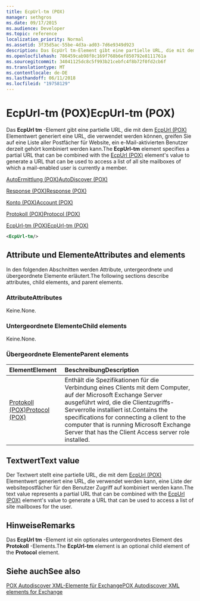 ```yaml
---
title: EcpUrl-tm (POX)
manager: sethgros
ms.date: 09/17/2015
ms.audience: Developer
ms.topic: reference
localization_priority: Normal
ms.assetid: 3f35d5ac-55be-4d3a-ad03-7d6e9349d923
description: Das EcpUrl tm-Element gibt eine partielle URL, die mit dem EcpUrl (POX) Elementwert generiert eine URL, die verwendet werden können, greifen Sie auf eine Liste aller Postfächer für Website, ein e-Mail-aktivierten Benutzer derzeit gehört kombiniert werden kann.
ms.openlocfilehash: 786459cab98f8c169f768b6ef850792e8111761a
ms.sourcegitcommit: 34041125dc8c5f993b21cebfc4f8b72f0fd2cb6f
ms.translationtype: MT
ms.contentlocale: de-DE
ms.lasthandoff: 06/11/2018
ms.locfileid: "19758129"
---
```

# <a name="ecpurl-tm-pox"></a><span data-ttu-id="af666-103">EcpUrl-tm (POX)</span><span class="sxs-lookup"><span data-stu-id="af666-103">EcpUrl-tm (POX)</span></span>

<span data-ttu-id="af666-104">Das **EcpUrl tm** -Element gibt eine partielle URL, die mit dem [EcpUrl (POX)](ecpurl-pox.md) Elementwert generiert eine URL, die verwendet werden können, greifen Sie auf eine Liste aller Postfächer für Website, ein e-Mail-aktivierten Benutzer derzeit gehört kombiniert werden kann.</span><span class="sxs-lookup"><span data-stu-id="af666-104">The **EcpUrl-tm** element specifies a partial URL that can be combined with the [EcpUrl (POX)](ecpurl-pox.md) element's value to generate a URL that can be used to access a list of all site mailboxes of which a mail-enabled user is currently a member.</span></span> 
  
[<span data-ttu-id="af666-105">AutoErmittlung (POX)</span><span class="sxs-lookup"><span data-stu-id="af666-105">AutoDiscover (POX)</span></span>](autodiscover-pox.md)
  
[<span data-ttu-id="af666-106">Response (POX)</span><span class="sxs-lookup"><span data-stu-id="af666-106">Response (POX)</span></span>](response-pox.md)
  
[<span data-ttu-id="af666-107">Konto (POX)</span><span class="sxs-lookup"><span data-stu-id="af666-107">Account (POX)</span></span>](account-pox.md)
  
[<span data-ttu-id="af666-108">Protokoll (POX)</span><span class="sxs-lookup"><span data-stu-id="af666-108">Protocol (POX)</span></span>](protocol-pox.md)
  
[<span data-ttu-id="af666-109">EcpUrl-tm (POX)</span><span class="sxs-lookup"><span data-stu-id="af666-109">EcpUrl-tm (POX)</span></span>](ecpurl-tm-pox.md)
  
```XML
<EcpUrl-tm/>
```

## <a name="attributes-and-elements"></a><span data-ttu-id="af666-110">Attribute und Elemente</span><span class="sxs-lookup"><span data-stu-id="af666-110">Attributes and elements</span></span>

<span data-ttu-id="af666-111">In den folgenden Abschnitten werden Attribute, untergeordnete und übergeordnete Elemente erläutert.</span><span class="sxs-lookup"><span data-stu-id="af666-111">The following sections describe attributes, child elements, and parent elements.</span></span>
  
### <a name="attributes"></a><span data-ttu-id="af666-112">Attribute</span><span class="sxs-lookup"><span data-stu-id="af666-112">Attributes</span></span>

<span data-ttu-id="af666-113">Keine.</span><span class="sxs-lookup"><span data-stu-id="af666-113">None.</span></span>
  
### <a name="child-elements"></a><span data-ttu-id="af666-114">Untergeordnete Elemente</span><span class="sxs-lookup"><span data-stu-id="af666-114">Child elements</span></span>

<span data-ttu-id="af666-115">Keine.</span><span class="sxs-lookup"><span data-stu-id="af666-115">None.</span></span>
  
### <a name="parent-elements"></a><span data-ttu-id="af666-116">Übergeordnete Elemente</span><span class="sxs-lookup"><span data-stu-id="af666-116">Parent elements</span></span>

|<span data-ttu-id="af666-117">**Element**</span><span class="sxs-lookup"><span data-stu-id="af666-117">**Element**</span></span>|<span data-ttu-id="af666-118">**Beschreibung**</span><span class="sxs-lookup"><span data-stu-id="af666-118">**Description**</span></span>|
|:-----|:-----|
|[<span data-ttu-id="af666-119">Protokoll (POX)</span><span class="sxs-lookup"><span data-stu-id="af666-119">Protocol (POX)</span></span>](protocol-pox.md) <br/> |<span data-ttu-id="af666-120">Enthält die Spezifikationen für die Verbindung eines Clients mit dem Computer, auf der Microsoft Exchange Server ausgeführt wird, die die Clientzugriffs-Serverrolle installiert ist.</span><span class="sxs-lookup"><span data-stu-id="af666-120">Contains the specifications for connecting a client to the computer that is running Microsoft Exchange Server that has the Client Access server role installed.</span></span>  <br/> |
   
## <a name="text-value"></a><span data-ttu-id="af666-121">Textwert</span><span class="sxs-lookup"><span data-stu-id="af666-121">Text value</span></span>

<span data-ttu-id="af666-122">Der Textwert stellt eine partielle URL, die mit dem [EcpUrl (POX)](ecpurl-pox.md) Elementwert generiert eine URL, die verwendet werden kann, eine Liste der websitepostfächer für den Benutzer Zugriff auf kombiniert werden kann.</span><span class="sxs-lookup"><span data-stu-id="af666-122">The text value represents a partial URL that can be combined with the [EcpUrl (POX)](ecpurl-pox.md) element's value to generate a URL that can be used to access a list of site mailboxes for the user.</span></span> 
  
## <a name="remarks"></a><span data-ttu-id="af666-123">Hinweise</span><span class="sxs-lookup"><span data-stu-id="af666-123">Remarks</span></span>

<span data-ttu-id="af666-124">Das **EcpUrl tm** -Element ist ein optionales untergeordnetes Element des **Protokoll** -Elements.</span><span class="sxs-lookup"><span data-stu-id="af666-124">The **EcpUrl-tm** element is an optional child element of the **Protocol** element.</span></span> 
  
## <a name="see-also"></a><span data-ttu-id="af666-125">Siehe auch</span><span class="sxs-lookup"><span data-stu-id="af666-125">See also</span></span>



[<span data-ttu-id="af666-126">POX Autodiscover XML-Elemente für Exchange</span><span class="sxs-lookup"><span data-stu-id="af666-126">POX Autodiscover XML elements for Exchange</span></span>](pox-autodiscover-xml-elements-for-exchange.md)


